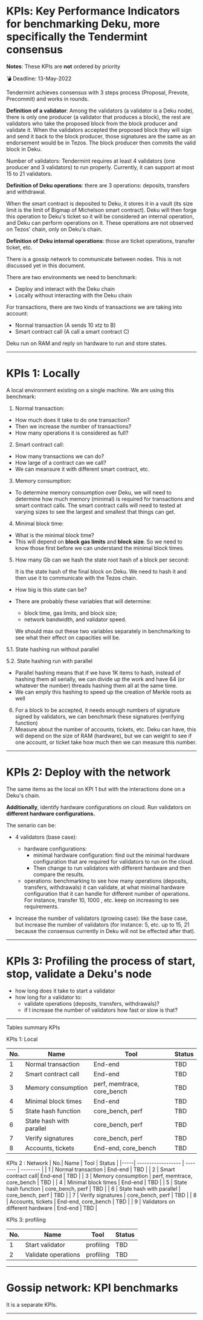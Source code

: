 
# KPIs: Key Performance Indicators for benchmarking Deku, more specifically the Tendermint consensus

**Notes**: These KPIs are **not** ordered by priority

:bomb: Deadline: 13-May-2022

Tendermint achieves consensus with 3 steps process (Proposal, Prevote, Precommit) and works in rounds.

**Definition of a validator**: Among the validators (a validator is a Deku node), there is only one producer (a validator that produces a block), the rest are validators who take the proposed block from the block producer and validate it. When the validators accepted the proposed block they will sign and send it back to the block producer, those signatures are the same as an endorsement would be in Tezos. The block producer then commits the valid block in Deku. 

Number of validators: Tendermint requires at least 4 validators (one producer and 3 validators) to run properly. Currently, it can support at most 15 to 21 validators. 

**Definition of Deku operations**: there are 3 operations: deposits, transfers and withdrawal.

When the smart contract is deposited to Deku, it stores it in a vault (its size limit is the limit of Bigmap of Michelson smart contract). Deku will then forge this operation to Deku's ticket so it will be considered an internal operation, and Deku can perform operations on it. These operations are not observed on Tezos' chain, only on Deku's chain.

**Definition of Deku internal operations**: those are ticket operations, transfer ticket, etc. 

There is a gossip network to communicate between nodes. This is not discussed yet in this document.

There are two environments we need to benchmark:
- Deploy and interact with the Deku chain
- Locally without interacting with the Deku chain

For transactions, there are two kinds of transactions we are taking into account:
- Normal transaction (A sends 10 xtz to B)
- Smart contract call (A call a smart contract C)

Deku run on RAM and reply on hardware to run and store states.
    
---

# KPIs 1: Locally

A local environment existing on a single machine. We are using this benchmark:

1. Normal transaction: 
- How much does it take to do one transaction? 
- Then we increase the number of transactions? 
- How many operations it is considered as full?
2. Smart contract call: 
- How many transactions we can do?
- How large of a contract can we call? 
- We can meansure it with different smart contract, etc.
3. Memory consumption:
- To determine memory consumption over Deku, we will need to determine how much memory (minimal) is required for transactions and smart contract calls. The smart contract calls will need to tested at varying sizes to see the largest and smallest that things can get.
4. Minimal block time: 
- What is the minimal block time?
- This will depend on **block gas limits** and **block size**. So we need to know those first before we can understand the minimal block times.
5. How many Gb can we hash the state root hash of a block per second:

    It is the state hash of the final block on Deku. We need to hash it and then use it to communicate with the Tezos chain. 
- How big is this state can be?
- There are probably these variables that will determine:
    + block time, gas limits, and block size; 
    + network bandwidth, and validator speed.

    We should max out these two variables separately in benchmarking to see what their effect on capacities will be. 

5.1. State hashing run without parallel

5.2. State hashing run with parallel
- Parallel hashing means that if we have 1K items to hash, instead of hashing them all serially, we can divide up the work and have 64 (or whatever the number) threads hashing them all at the same time.
- We can emply this hashing to speed up the creation of Merkle roots as well
6. For a block to be accepted, it needs enough numbers of signature signed by validators, we can benchmark these signatures (verifying function)
7. Measure about the number of accounts, tickets, etc. Deku can have, this will depend on the size of RAM (hardware), but we can weight to see if one account, or ticket take how much then we can measure this number.

---

# KPIs 2: Deploy with the network

The same items as the local on KPI 1 but with the interactions done on a Deku's chain.

**Additionally**, identify hardware configurations on cloud. Run validators on **different hardware configurations.**

The senario can be:

- 4 validators (base case):
    - hardware configurations: 
        - minimal hardware configuration: find out the minimal hardware configuration that are required for validators to run on the cloud. 
        - Then change to run validators with different hardware and then compare the results.
    - operations: benchmarking to see how many operations (deposits, transfers, withdrawals) it can validate, at what minimal hardware configuration that it can handle for different number of operations. For instance, transfer 10, 1000 , etc. keep on increasing to see requirements.

- Increase the number of validators (growing case): like the base case, but increase the number of validators (for instance: 5, etc. up to 15, 21 because the consensus currently in Deku will not be effected after that).

---

# KPIs 3: Profiling the process of start, stop, validate a Deku's node
- how long does it take to start a validator
- how long for a validator to:
    - validate operations (deposits, transfers, withdrawals)?
    - if I increase the number of validators how fast or slow is that? 

---

Tables summary KPIs

KPIs 1: Local

| No. | Name               | Tool     | Status   |
| ----| ------------------ | -------- | -------- |
| 1   | Normal transaction | End-end  | TBD      |
| 2   | Smart contract call| End-end  | TBD      |
| 3   | Memory consumption | perf, memtrace, core_bench  | TBD      |
| 4   | Minimal block times | End-end  | TBD      |
| 5   | State hash function | core_bench, perf  | TBD      |
| 6   | State hash with parallel | core_bench, perf  | TBD      |
| 7   | Verify signatures | core_bench, perf  | TBD      |
| 8   | Accounts, tickets | End-end, core_bench  | TBD      |


KPIs 2 : Network
|  No.| Name               | Tool     | Status   |
|-----| ------------------ | -------- | -------- |
| 1   | Normal transaction | End-end  | TBD      |
| 2   | Smart contract call| End-end  | TBD      |
| 3   | Memory consumption | perf, memtrace, core_bench  | TBD      |
| 4   | Minimal block times | End-end  | TBD      |
| 5   | State hash function | core_bench, perf  | TBD      |
| 6   | State hash with parallel | core_bench, perf  | TBD      |
| 7   | Verify signatures | core_bench, perf  | TBD      |
| 8   | Accounts, tickets | End-end, core_bench  | TBD      |
| 9   | Validators on different hardware | End-end  | TBD      |

KPIs 3: profiling

| No. | Name               | Tool     | Status   |
| ----| ------------------ | -------- | -------- |
| 1   | Start validator | profiling  | TBD      |
| 2   | Validate operations | profiling  | TBD      |







<!--
## KPI 3.3: Snapshot
Remark: is it a good place here? 

    - when we take snapshot? 
    - A snapshot has how many blocks? 
    - how to transfer snapshot to a database? 
    - what is that database to store snapshot? 
    - how fast/slow to call the snapshot? (do we need it?)

-->

<!--
# KP 4: Data structure requirements

TODO: what can I benchmark for this?

`src/node/tendermint_data.ml`

https://github.com/marigold-dev/deku/pull/433 (at section of Data structure requirements)

To work, Tendermint requires specific data structures:
- an `input_log`: that stores the incoming messages a consensus instance receives.
- an `output_log`: that stores the decision made by a consensus instance.


## KP 4.1: Input log
- How many incoming message in input log? `msg_log` holds the consensus message broadcasted to the network. 
- `timeouts` function holds timeouts of the instance.

These functions affect the perform of the operations required in Tendermint.

## KP 4.2: Output log

A decision log: 
- at what height the value that it was decided on
- and the round it was decided on (the round is required to mitigate byzantine threats for instance nodes lying on rounds).

Benchmark the max of this log (height and rounds)
->

<!--
- Functions the validators including the producer and validators signing and verifying signatures in a block and operations.

The validators can vote (accept the operations or not by voting Nil), these vote is like a endorsement of the block. -->

<!--
- How many signatures (validators votes accept) for a block to be accepted?

**Block pool**: the block with enough signatures from validators will be commited to a block pool.

- How big is this block pool? what is it limit?
- How the block priority to call and commit to Deku chain?
- How long a block can stay in this block pool? if after a time (when) it will be deleted? (will it be deleted)? is it as mempool in Tezos?->


<!--
## KP 5.3: Compute the hash of a block

- Hashing block: A block of transactions that the producer will commit to Deku, hash the final state from this block.

- How many Gb can be hash per second (state hashing, how big the state can be hash per second?)-->

---

# Gossip network: KPI benchmarks
It is a separate KPIs.

----
<!--
Note discuss with GA:

- How many Gb can be hash per second (state hashing, how bigger the state can be hash per second?) (the state hash of the final block -> we need to hash it -> then we can use it to the Tezos chain? )

- Internal test without network involve (not deploy the chain): write many tests and make transfers to see how many we can archive. 2 types of transfers: 

    - How many transfer per second can we do? just processing transactions (without sm)

    - Transaction with SM (A calls C)? how many transfer we can do (no network), without deploy the chain (internal tests)

- Minimal Block Time: if remove all the timeout the time between block is how long
  - This will depend on block gas limits and block size. So we need to know those first before we can understand minimal block times.  
- Depoly the chain:

    - TPS (network)

- Deku run on RAM:
    - Memory consumption without networks
    - To determine memory consumption over deku, we will need to determine how much memory is required for transactions and smart contract calls. The smart contract calls will need to be tested at varying sizes to see the largest and smallest that things can get. -->
